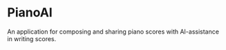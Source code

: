 # PianoAI
An application for composing and sharing piano scores with AI-assistance in writing scores.
